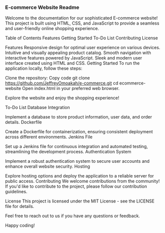 ### E-commerce Website Readme
Welcome to the documentation for our sophisticated E-commerce website! This project is built using HTML, CSS, and JavaScript to provide a seamless and user-friendly online shopping experience.

Table of Contents
Features
Getting Started
To-Do List
Contributing
License

Features
Responsive design for optimal user experience on various devices.
Intuitive and visually appealing product catalog.
Smooth navigation with interactive features powered by JavaScript.
Sleek and modern user interface created using HTML and CSS.
Getting Started
To run the application locally, follow these steps:

Clone the repository:
Copy code
git clone https://github.com/JeffreyOmoakah/e-commerce.git
cd ecommerce-website
Open index.html in your preferred web browser.

Explore the website and enjoy the shopping experience!

To-Do List
Database Integration

Implement a database to store product information, user data, and order details.
Dockerfile

Create a Dockerfile for containerization, ensuring consistent deployment across different environments.
Jenkins File

Set up a Jenkins file for continuous integration and automated testing, streamlining the development process.
Authentication System

Implement a robust authentication system to secure user accounts and enhance overall website security.
Hosting

Explore hosting options and deploy the application to a reliable server for public access.
Contributing
We welcome contributions from the community! If you'd like to contribute to the project, please follow our contribution guidelines.

License
This project is licensed under the MIT License - see the LICENSE file for details.

Feel free to reach out to us if you have any questions or feedback.

Happy coding!

